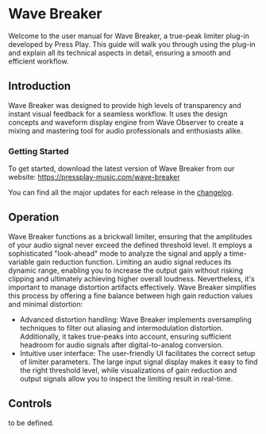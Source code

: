 # Wave Breaker

Welcome to the user manual for Wave Breaker, a true-peak limiter plug-in developed by Press Play. This guide will walk you through using the plug-in and explain all its technical aspects in detail, ensuring a smooth and efficient workflow.

## Introduction

Wave Breaker was designed to provide high levels of transparency and instant visual feedback for a seamless workflow. It uses the design concepts and waveform display engine from Wave Observer to create a mixing and mastering tool for audio professionals and enthusiasts alike.

### Getting Started

To get started, download the latest version of Wave Breaker from our website: https://pressplay-music.com/wave-breaker

You can find all the major updates for each release in the [changelog](CHANGELOG.md).

## Operation

Wave Breaker functions as a brickwall limiter, ensuring that the amplitudes of your audio signal never exceed the defined threshold level. It employs a sophisticated "look-ahead" mode to analyze the signal and apply a time-variable gain reduction function. Limiting an audio signal reduces its dynamic range, enabling you to increase the output gain without risking clipping and ultimately achieving higher overall loudness. Nevertheless, it's important to manage distortion artifacts effectively. Wave Breaker simplifies this process by offering a fine balance between high gain reduction values and minimal distortion:

- Advanced distortion handling: Wave Breaker implements oversampling techniques to filter out aliasing and intermodulation distortion. Additionally, it takes true-peaks into account, ensuring sufficient headroom for audio signals after digital-to-analog conversion.
- Intuitive user interface: The user-friendly UI facilitates the correct setup of limiter parameters. The large input signal display makes it easy to find the right threshold level, while visualizations of gain reduction and output signals allow you to inspect the limiting result in real-time.

## Controls

to be defined.